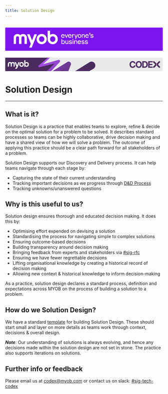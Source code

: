 ```yaml
---
title: Solution Design
---
```


![MYOB Banner](../../../assets/images/myob-banner.png)
---


<!-- confluence-page-id: 9294021775 -->
![](../../assets/BANNER.png)

# Solution Design

---

## What is it?

Solution Design is a practice that enables teams to explore, refine & decide on the optimal solution for a problem to be solved. It describes standard processes so teams can be highly collaborative, drive decision making and have a shared view of how we will solve a problem. The outcome of applying this practice should be a clear path forward for all stakeholders of a problem.

Solution Design supports our Discovery and Delivery process. It can help teams navigate through each stage by:

- Capturing the state of their current understanding
- Tracking important decisions as we progress through [D&D Process](../discovery-and-delivery.md)
- Tracking unknowns/unanswered questions

## Why is this useful to us?

Solution design ensures thorough and educated decision making. It does this by:

- Optimising effort expended on devising a solution
- Standardising the process for navigating simple to complex solutions
- Ensuring outcome-based decisions
- Building transparency around decision making
- Bringing feedback from experts and stakeholders via [#sig-rfc](https://app.slack.com/client/T02998537/C059YTLJHCZ)  
- Ensuring we have fewer regrettable decisions
- Lifting organisational knowledge by creating a historical record of decision making
- Allowing new context & historical knowledge to inform decision-making

As a practice, solution design declares a standard process, definition and expectations across MYOB on the process of building a solution to a problem.

## How do we Solution Design?

We have a standard [template](https://myobconfluence.atlassian.net/wiki/spaces/TEC/pages/9344548939/Template+-+Solution+Design) for building Solution Design. These should start small and layer on more details as teams work through context, decisions & overall design.  

***Note***: Our understanding of solutions is always evolving, and hence any decisions made within the solution design are not set in stone. The practice also supports iterations on solutions.

## Further info or feedback

Please email us at <codex@myob.com> or contact us on slack: [#sig-tech-codex](https://myob.slack.com/archives/C02N8ADPGUX)
